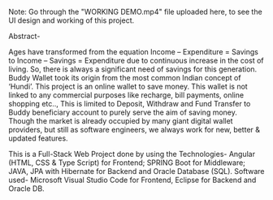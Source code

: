 Note: Go through the "WORKING DEMO.mp4" file uploaded here, to see the UI design and working of this project.


Abstract-

Ages have transformed from the equation 
Income – Expenditure = Savings  to  Income – Savings = Expenditure 
due to continuous increase in the cost of living. So, there is always a significant need of savings for this generation. Buddy Wallet took its origin from the most common Indian concept of ‘Hundi’. This project is an online wallet to save money. This wallet is not linked to any commercial purposes like recharge, bill payments, online shopping etc.., This is limited to Deposit, Withdraw and Fund Transfer to Buddy beneficiary account to purely serve the aim of saving money. Though the market is already occupied by many giant digital wallet providers, but still as software engineers, we always work for new, better & updated features. 

This is a Full-Stack Web Project done by using the Technologies- Angular (HTML, CSS & Type Script) for Frontend; SPRING Boot for Middleware; JAVA, JPA with Hibernate for Backend and Oracle Database (SQL). Software used- Microsoft Visual Studio Code for Frontend, Eclipse for Backend and Oracle DB.                    

